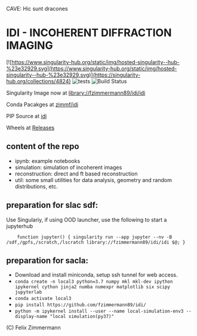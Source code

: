 
CAVE: Hic sunt dracones



# IDI - INCOHERENT DIFFRACTION IMAGING

[![https://www.singularity-hub.org/static/img/hosted-singularity--hub-%23e32929.svg](https://www.singularity-hub.org/static/img/hosted-singularity--hub-%23e32929.svg)](https://singularity-hub.org/collections/4824)
![tests](https://github.com/fzimmermann89/idi/actions/workflows/test.yml/badge.svg) 
![Build Status](https://www.travis-ci.com/fzimmermann89/idi.svg?branch=master)

Singularity Image now at [library://fzimmermann89/idi/idi](https://cloud.sylabs.io/library/_container/607b669a4ad4aa1fdea0c43c)

Conda Pacakges at [zimmf/idi](https://anaconda.org/zimmf/idi)

PIP Source at [idi](https://pypi.org/project/idi/)

Wheels at [Releases](https://github.com/fzimmermann89/idi/releases/latest)

content of the repo   
------------
- ipynb: example notebooks
- simulation: simulation of incoherent images
- reconstruction: direct and ft based reconstruction
- util: some small utilities for data analysis, geometry and random distributions, etc.


preparation for slac sdf:
---------------------------
Use Singulariy, if using OOD launcher, use the following to start a jupyterhub

```
    function jupyter() { singularity run --app jupyter --nv -B /sdf,/gpfs,/scratch,/lscratch library://fzimmermann89/idi/idi $@; }
```


preparation for sacla:
---------------------------
- Download and install miniconda, setup ssh tunnel for web access.
- `conda create -n local3 python=3.7 numpy mkl mkl-dev ipython ipykernel cython jinja2 numba numexpr matplotlib six scipy jupyterlab`
- `conda activate local3`
- `pip install https://github.com/fzimmermann89/idi/`
- `python -m ipykernel install --user --name local-simulation-env3 --display-name "local simulation(py37)"`




(C) Felix Zimmermann
